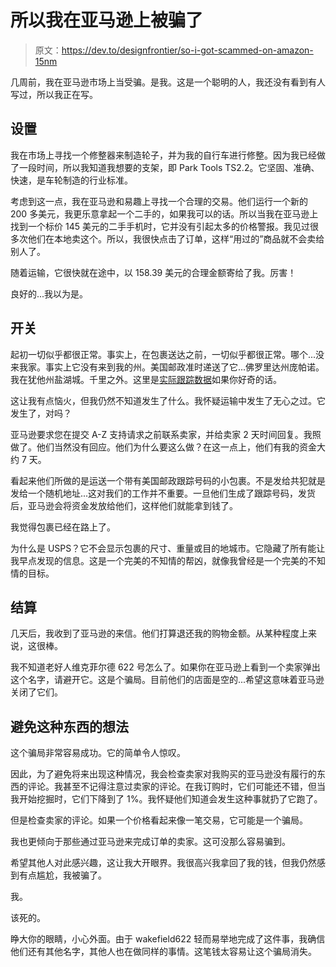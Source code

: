 # 所以我在亚马逊上被骗了

> 原文：<https://dev.to/designfrontier/so-i-got-scammed-on-amazon-15nm>

几周前，我在亚马逊市场上当受骗。是我。这是一个聪明的人，我还没有看到有人写过，所以我正在写。

## 设置

我在市场上寻找一个修整器来制造轮子，并为我的自行车进行修整。因为我已经做了一段时间，所以我知道我想要的支架，即 Park Tools TS2.2。它坚固、准确、快速，是车轮制造的行业标准。

考虑到这一点，我在亚马逊和易趣上寻找一个合理的交易。他们运行一个新的 200 多美元，我更乐意拿起一个二手的，如果我可以的话。所以当我在亚马逊上找到一个标价 145 美元的二手手机时，它并没有引起太多的价格警报。我见过很多次他们在本地卖这个。所以，我很快点击了订单，这样“用过的”商品就不会卖给别人了。

随着运输，它很快就在途中，以 158.39 美元的合理金额寄给了我。厉害！

良好的...我以为是。

## 开关

起初一切似乎都很正常。事实上，在包裹送达之前，一切似乎都很正常。哪个...没来我家。事实上它没有来到我的州。美国邮政准时递送了它...佛罗里达州庞帕诺。我在犹他州盐湖城。千里之外。这里是[实际跟踪数据](https://tools.usps.com/go/TrackConfirmAction?tLabels=9405509699938308212170)如果你好奇的话。

这让我有点恼火，但我仍然不知道发生了什么。我怀疑运输中发生了无心之过。它发生了，对吗？

亚马逊要求您在提交 A-Z 支持请求之前联系卖家，并给卖家 2 天时间回复。我照做了。他们当然没有回应。他们为什么要这么做？在这一点上，他们有我的资金大约 7 天。

看起来他们所做的是运送一个带有美国邮政跟踪号码的小包裹。不是发给共犯就是发给一个随机地址...这对我们的工作并不重要。一旦他们生成了跟踪号码，发货后，亚马逊会将资金发放给他们，这样他们就能拿到钱了。

我觉得包裹已经在路上了。

为什么是 USPS？它不会显示包裹的尺寸、重量或目的地城市。它隐藏了所有能让我早点发现的信息。这是一个完美的不知情的帮凶，就像我曾经是一个完美的不知情的目标。

## 结算

几天后，我收到了亚马逊的来信。他们打算退还我的购物金额。从某种程度上来说，这很棒。

我不知道老好人维克菲尔德 622 号怎么了。如果你在亚马逊上看到一个卖家弹出这个名字，请避开它。这是个骗局。目前他们的店面是空的...希望这意味着亚马逊关闭了它们。

## 避免这种东西的想法

这个骗局非常容易成功。它的简单令人惊叹。

因此，为了避免将来出现这种情况，我会检查卖家对我购买的亚马逊没有履行的东西的评论。我甚至不记得注意过卖家的评论。在我订购时，它们可能还不错，但当我开始挖掘时，它们下降到了 1%。我怀疑他们知道会发生这种事就扔了它跑了。

但是检查卖家的评论。如果一个价格看起来像一笔交易，它可能是一个骗局。

我也更倾向于那些通过亚马逊来完成订单的卖家。这可没那么容易骗到。

希望其他人对此感兴趣，这让我大开眼界。我很高兴我拿回了我的钱，但我仍然感到有点尴尬，我被骗了。

我。

该死的。

睁大你的眼睛，小心外面。由于 wakefield622 轻而易举地完成了这件事，我确信他们还有其他名字，其他人也在做同样的事情。这笔钱太容易让这个骗局消失。